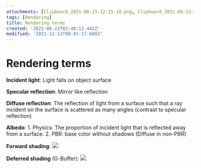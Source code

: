 ```yaml
---
attachments: [Clipboard_2021-08-23-12-25-10.png, Clipboard_2021-08-23-12-25-20.png]
tags: [Rendering]
title: Rendering terms
created: '2021-08-23T03:40:13.442Z'
modified: '2021-12-11T08:41:17.680Z'
---
```


# Rendering terms

**Incident light**: Light falls on object surface

**Specular reflection**: Mirror like reflection

**Diffuse reflection**: The reflection of light from a surface such that a ray incident on the surface is scattered as many angles (contrast to specular reflection)

**Albedo**: 1. Physics: The proportion of incident light that is reflected away from a surface. 2. PBR: base color without shadows (Diffuse in non-PBR)

**Forward shading**:
![](@attachment/Clipboard_2021-08-23-12-25-10.png)

**Deferred shading** (G-Buffer):
![](@attachment/Clipboard_2021-08-23-12-25-20.png)


